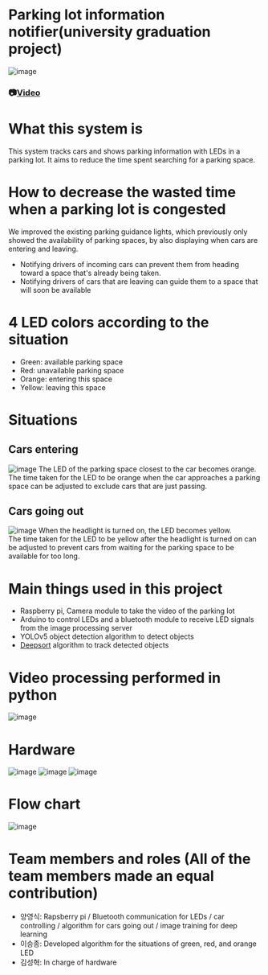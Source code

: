 # Parking lot information notifier(university graduation project)
![image](https://github.com/user-attachments/assets/0a0629e3-3d1b-4a54-b849-c13489d608f3)

### 📷[Video](https://youtu.be/ZB2DopuROoM)

# What this system is
This system tracks cars and shows parking information with LEDs in a parking lot.
It aims to reduce the time spent searching for a parking space.

# How to decrease the wasted time when a parking lot is congested
We improved the existing parking guidance lights, which previously only showed the availability of parking spaces, by also displaying when cars are entering and leaving.
- Notifying drivers of incoming cars can prevent them from heading toward a space that's already being taken.
- Notifying drivers of cars that are leaving can guide them to a space that will soon be available

# 4 LED colors according to the situation
- Green: available parking space
- Red: unavailable parking space
- Orange: entering this space
- Yellow: leaving this space

# Situations
## Cars entering
![image](https://user-images.githubusercontent.com/67142421/199556685-d66c4c98-d992-4467-af05-c06ce614fa1f.png)
The LED of the parking space closest to the car becomes orange.<br>
The time taken for the LED to be orange when the car approaches a parking space can be adjusted to exclude cars that are just passing. 

## Cars going out
![image](https://user-images.githubusercontent.com/67142421/199558068-28ba0193-6c84-4904-af59-bae415942bb6.png)
When the headlight is turned on, the LED becomes yellow.<br>
The time taken for the LED to be yellow after the headlight is turned on can be adjusted to prevent cars from waiting for the parking space to be available for too long. 

# Main things used in this project
* Raspberry pi, Camera module to take the video of the parking lot
* Arduino to control LEDs and a bluetooth module to receive LED signals from the image processing server
* YOLOv5 object detection algorithm to detect objects
* [Deepsort](https://github.com/mikel-brostrom/Yolov5_StrongSORT_OSNet) algorithm to track detected objects

# Video processing performed in python
![image](https://user-images.githubusercontent.com/67142421/199557014-d4a0cc30-5356-413c-bb54-4b832525a188.png)

# Hardware
![image](https://user-images.githubusercontent.com/67142421/199539868-8f2fd9f0-d421-45e3-99ce-8e05fc81f2de.png)
![image](https://user-images.githubusercontent.com/67142421/199559497-c5a9cc73-c009-4ca5-8570-1089452acc06.png)
![image](https://user-images.githubusercontent.com/67142421/199567887-b6c41437-8cea-46c2-967a-4ce99fd23e88.png)

# Flow chart
![image](https://user-images.githubusercontent.com/67142421/199558323-6e1d6e53-c543-4073-bb08-05d97789bbb2.png)

# Team members and roles (All of the team members made an equal contribution)
- 양영식: Rapsberry pi / Bluetooth communication for LEDs / car controlling / algorithm for cars going out / image training for deep learning
- 이승종: Developed algorithm for the situations of green, red, and orange LED
- 김성혁: In charge of hardware
